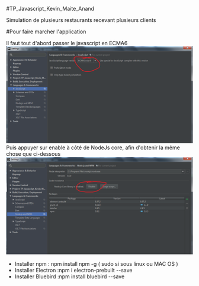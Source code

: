 #TP_Javascript_Kevin_Maite_Anand

Simulation de plusieurs restaurants recevant plusieurs clients

#Pour faire marcher l'application

Il faut tout d'abord passer le javascript en ECMA6
![alt tag](https://github.com/Anabad/TP_Javascript_Kevin_Maite_Anand/blob/master/Image_Doc/ECMA6.png)
Puis appuyer sur enable à côté de NodeJs core, afin d'obtenir la même chose que ci-dessous
![alt tag](https://github.com/Anabad/TP_Javascript_Kevin_Maite_Anand/blob/master/Image_Doc/Enable_NodeJS_core.png)

* Installer npm : npm install npm -g ( sudo si sous linux ou MAC OS )
* Installer Electron :npm i electron-prebuilt --save
* Installer Bluebird :npm install bluebird --save
  


